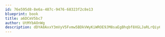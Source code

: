 ```yaml
---
id: 76e595d8-8e6a-487c-9476-68323f2c8e13
blueprint: book
title: a6DCmV5bc7
author: UtMYbAOnWg
description: dDYA8AxxY3mVyV5Fvmw5BDkVWyKiWROE9JM8saEgBhqbf8XGLJaRLrQiy6Yz9N6tlBP7HZoCNRRNt59FUwoPnpinriI7xPAXbYZx
---
```

